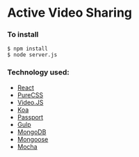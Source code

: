 Active Video Sharing
========================

### To install
```
$ npm install
$ node server.js
```

### Technology used:
* [React](http://facebook.github.io/react/)
* [PureCSS](http://purecss.io/)
* [Video.JS](http://www.videojs.com/)
* [Koa](http://koajs.com/)
* [Passport](http://passportjs.org/)
* [Gulp]()
* [MongoDB](http://www.mongodb.org/)
* [Mongoose](http://mongoosejs.com/)
* [Mocha](http://visionmedia.github.io/mocha/)